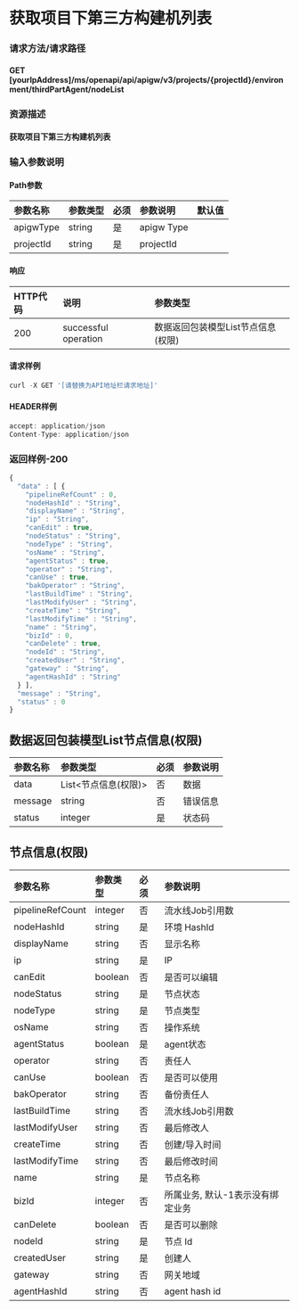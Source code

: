 # 获取项目下第三方构建机列表

### 请求方法/请求路径

#### GET  \[yourIpAddress\]/ms/openapi/api/apigw/v3/projects/{projectId}/environment/thirdPartAgent/nodeList

### 资源描述

#### 获取项目下第三方构建机列表

### 输入参数说明

#### Path参数

| 参数名称 | 参数类型 | 必须 | 参数说明 | 默认值 |
| :--- | :--- | :--- | :--- | :--- |
| apigwType | string | 是 | apigw Type |  |
| projectId | string | 是 | projectId |  |

#### 响应

| HTTP代码 | 说明 | 参数类型 |
| :--- | :--- | :--- |
| 200 | successful operation | 数据返回包装模型List节点信息\(权限\) |

#### 请求样例

```javascript
curl -X GET '[请替换为API地址栏请求地址]'
```

#### HEADER样例

```javascript
accept: application/json
Content-Type: application/json
```

### 返回样例-200

```javascript
{
  "data" : [ {
    "pipelineRefCount" : 0,
    "nodeHashId" : "String",
    "displayName" : "String",
    "ip" : "String",
    "canEdit" : true,
    "nodeStatus" : "String",
    "nodeType" : "String",
    "osName" : "String",
    "agentStatus" : true,
    "operator" : "String",
    "canUse" : true,
    "bakOperator" : "String",
    "lastBuildTime" : "String",
    "lastModifyUser" : "String",
    "createTime" : "String",
    "lastModifyTime" : "String",
    "name" : "String",
    "bizId" : 0,
    "canDelete" : true,
    "nodeId" : "String",
    "createdUser" : "String",
    "gateway" : "String",
    "agentHashId" : "String"
  } ],
  "message" : "String",
  "status" : 0
}
```

## 数据返回包装模型List节点信息\(权限\)

| 参数名称 | 参数类型 | 必须 | 参数说明 |
| :--- | :--- | :--- | :--- |
| data | List&lt;节点信息\(权限\)&gt; | 否 | 数据 |
| message | string | 否 | 错误信息 |
| status | integer | 是 | 状态码 |

## 节点信息\(权限\)

| 参数名称 | 参数类型 | 必须 | 参数说明 |
| :--- | :--- | :--- | :--- |
| pipelineRefCount | integer | 否 | 流水线Job引用数 |
| nodeHashId | string | 是 | 环境 HashId |
| displayName | string | 否 | 显示名称 |
| ip | string | 是 | IP |
| canEdit | boolean | 否 | 是否可以编辑 |
| nodeStatus | string | 是 | 节点状态 |
| nodeType | string | 是 | 节点类型 |
| osName | string | 否 | 操作系统 |
| agentStatus | boolean | 是 | agent状态 |
| operator | string | 否 | 责任人 |
| canUse | boolean | 否 | 是否可以使用 |
| bakOperator | string | 否 | 备份责任人 |
| lastBuildTime | string | 否 | 流水线Job引用数 |
| lastModifyUser | string | 否 | 最后修改人 |
| createTime | string | 否 | 创建/导入时间 |
| lastModifyTime | string | 否 | 最后修改时间 |
| name | string | 是 | 节点名称 |
| bizId | integer | 否 | 所属业务, 默认-1表示没有绑定业务 |
| canDelete | boolean | 否 | 是否可以删除 |
| nodeId | string | 是 | 节点 Id |
| createdUser | string | 是 | 创建人 |
| gateway | string | 否 | 网关地域 |
| agentHashId | string | 否 | agent hash id |

